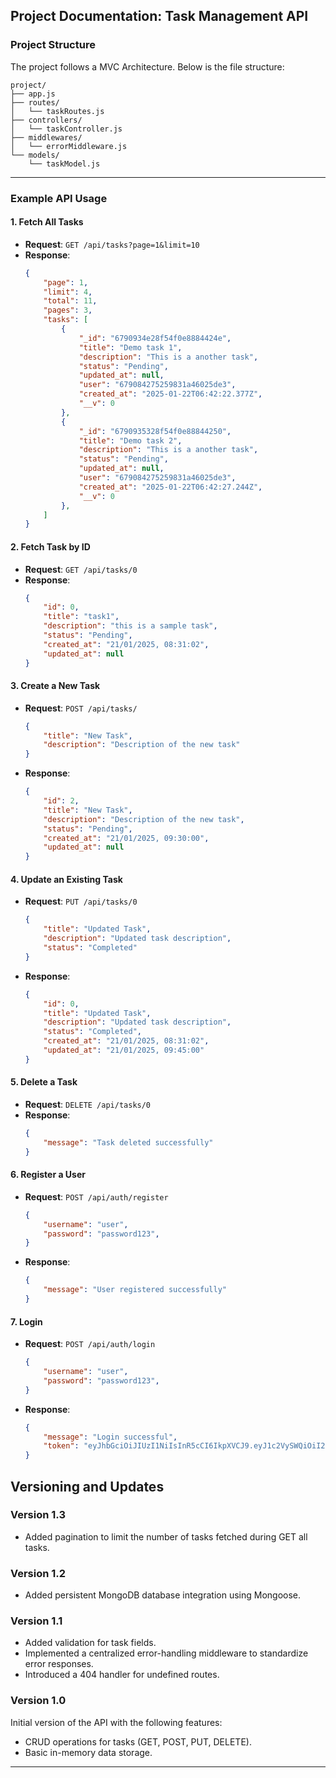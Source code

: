 ## **Project Documentation: Task Management API**

### **Project Structure**

The project follows a MVC Architecture. Below is the file structure:

```
project/
├── app.js
├── routes/
│   └── taskRoutes.js
├── controllers/
│   └── taskController.js
├── middlewares/
│   └── errorMiddleware.js
└── models/
    └── taskModel.js

```

---

### **Example API Usage**

#### **1. Fetch All Tasks**

-   **Request**: `GET /api/tasks?page=1&limit=10`
-   **Response**:
    ```json
	{
		"page": 1,
		"limit": 4,
		"total": 11,
		"pages": 3,
		"tasks": [
			{
				"_id": "6790934e28f54f0e8884424e",
				"title": "Demo task 1",
				"description": "This is a another task",
				"status": "Pending",
				"updated_at": null,
				"user": "679084275259831a46025de3",
				"created_at": "2025-01-22T06:42:22.377Z",
				"__v": 0
			},
			{
				"_id": "6790935328f54f0e88844250",
				"title": "Demo task 2",
				"description": "This is a another task",
				"status": "Pending",
				"updated_at": null,
				"user": "679084275259831a46025de3",
				"created_at": "2025-01-22T06:42:27.244Z",
				"__v": 0
			},
    	]
	}
    ```

#### **2. Fetch Task by ID**

-   **Request**: `GET /api/tasks/0`
-   **Response**:
    ```json
    {
    	"id": 0,
    	"title": "task1",
    	"description": "this is a sample task",
    	"status": "Pending",
    	"created_at": "21/01/2025, 08:31:02",
    	"updated_at": null
    }
    ```

#### **3. Create a New Task**

-   **Request**: `POST /api/tasks/`
    ```json
    {
    	"title": "New Task",
    	"description": "Description of the new task"
    }
    ```
-   **Response**:
    ```json
    {
    	"id": 2,
    	"title": "New Task",
    	"description": "Description of the new task",
    	"status": "Pending",
    	"created_at": "21/01/2025, 09:30:00",
    	"updated_at": null
    }
    ```

#### **4. Update an Existing Task**

-   **Request**: `PUT /api/tasks/0`
    ```json
    {
    	"title": "Updated Task",
    	"description": "Updated task description",
    	"status": "Completed"
    }
    ```
-   **Response**:
    ```json
    {
    	"id": 0,
    	"title": "Updated Task",
    	"description": "Updated task description",
    	"status": "Completed",
    	"created_at": "21/01/2025, 08:31:02",
    	"updated_at": "21/01/2025, 09:45:00"
    }
    ```

#### **5. Delete a Task**

-   **Request**: `DELETE /api/tasks/0`
-   **Response**:
    ```json
    {
    	"message": "Task deleted successfully"
    }
    ```

#### **6. Register a User**

-   **Request**: `POST /api/auth/register`
    ```json
    {
    	"username": "user",
    	"password": "password123",
    }
-   **Response**:
    ```json
    {
    	"message": "User registered successfully"
    }
    ```

#### **7. Login**

-   **Request**: `POST /api/auth/login`
    ```json
    {
    	"username": "user",
    	"password": "password123",
    }
-   **Response**:
    ```json
    {
		"message": "Login successful",
		"token": "eyJhbGciOiJIUzI1NiIsInR5cCI6IkpXVCJ9.eyJ1c2VySWQiOiI2NzkwODQyNzUyNTk4MzFhNDYwMjVkZTMiLCJpYXQiOjE3Mzc1MjgwNTYsImV4cCI6MTczNzUzMTY1Nn0.xhOoGHtZ3DDzgbyCePOSXifQvl898q_g39AiSK4AADQ"
    }
    ```

## Versioning and Updates

### Version 1.3
- Added pagination to limit the number of tasks fetched during GET all tasks.

### Version 1.2
- Added persistent MongoDB database integration using Mongoose.

### Version 1.1
- Added validation for task fields.
- Implemented a centralized error-handling middleware to standardize error responses.
- Introduced a 404 handler for undefined routes. 

### Version 1.0
Initial version of the API with the following features:
- CRUD operations for tasks (GET, POST, PUT, DELETE).
- Basic in-memory data storage.
---
